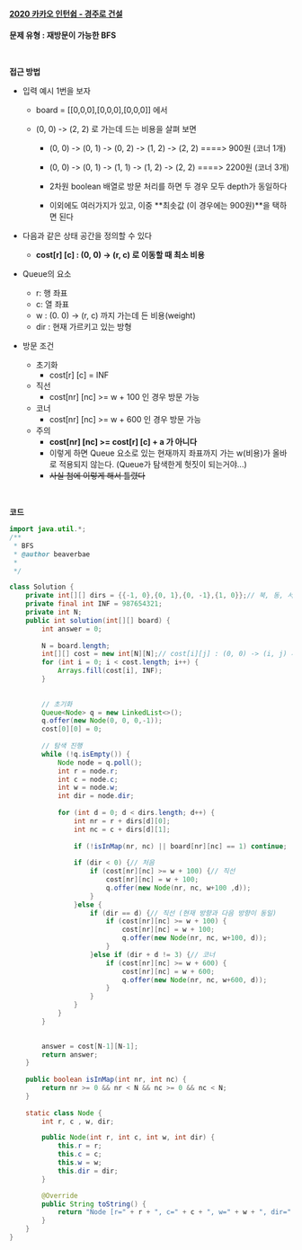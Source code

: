 #### [2020 카카오 인턴쉽 - 경주로 건설](https://programmers.co.kr/learn/courses/30/lessons/67259)

**문제 유형 : 재방문이 가능한 BFS** 

<br>

**접근 방법**

- 입력 예시 1번을 보자

  - board = [[0,0,0],[0,0,0],[0,0,0]] 에서 

  - (0, 0) -> (2, 2) 로 가는데 드는 비용을 살펴 보면

    - (0, 0) -> (0, 1) -> (0, 2) -> (1, 2) -> (2, 2) ====> 900원 (코너 1개)
    - (0, 0) -> (0, 1) -> (1, 1) -> (1, 2) -> (2, 2) ====> 2200원 (코너 3개)  
    - 2차원 boolean 배열로 방문 처리를 하면 두 경우 모두 depth가 동일하다

    - 이외에도 여러가지가 있고, 이중 **최솟값 (이 경우에는 900원)**을 택하면 된다

- 다음과 같은 상태 공간을 정의할 수 있다

  - **cost[r] [c] : (0, 0) -> (r, c) 로 이동할 때 최소 비용**

- Queue의 요소 
  - r: 행 좌표
  - c: 열 좌표
  - w : (0. 0) -> (r, c) 까지 가는데 든 비용(weight)
  - dir : 현재 가르키고 있는 방형

- 방문 조건 
  - 초기화
    - cost[r] [c] = INF
  - 직선
    - cost[nr] [nc] >= w + 100 인 경우 방문 가능
  - 코너
    - cost[nr] [nc] >= w + 600 인 경우 방문 가능
  - 주의
    - **cost[nr] [nc] >= cost[r] [c] + a 가 아니다**
    - 이렇게 하면 Queue 요소로 있는 현재까지 좌표까지 가는 w(비용)가 올바로 적용되지 않는다. (Queue가 탐색한게 헛짓이 되는거야...)
    - ~~사실 첨에 이렇게 해서 틀렸다~~

<br>

**코드**

```java
import java.util.*;
/**
 * BFS
 * @author beaverbae
 *
 */

class Solution {
	private int[][] dirs = {{-1, 0},{0, 1},{0, -1},{1, 0}};// 북, 동, 서, 남
	private final int INF = 987654321;
	private int N;
	public int solution(int[][] board) {
        int answer = 0;
        
        N = board.length;
        int[][] cost = new int[N][N];// cost[i][j] : (0, 0) -> (i, j) 까지의 최소 비용 
        for (int i = 0; i < cost.length; i++) {
			Arrays.fill(cost[i], INF);
		}
        
        
        // 초기화
        Queue<Node> q = new LinkedList<>();
        q.offer(new Node(0, 0, 0,-1));
        cost[0][0] = 0;
        
        // 탐색 진행
        while (!q.isEmpty()) {
        	Node node = q.poll();
        	int r = node.r;
        	int c = node.c;
        	int w = node.w;
        	int dir = node.dir;
        	
        	for (int d = 0; d < dirs.length; d++) {
				int nr = r + dirs[d][0];
				int nc = c + dirs[d][1];
				
				if (!isInMap(nr, nc) || board[nr][nc] == 1) continue;
			
				if (dir < 0) {// 처음
					if (cost[nr][nc] >= w + 100) {// 직선
						cost[nr][nc] = w + 100;
						q.offer(new Node(nr, nc, w+100 ,d));
					}
				}else {
					if (dir == d) {// 직선 (현재 방향과 다음 방향이 동일)
						if (cost[nr][nc] >= w + 100) {
							cost[nr][nc] = w + 100;
							q.offer(new Node(nr, nc, w+100, d));
						}
					}else if (dir + d != 3) {// 코너
						if (cost[nr][nc] >= w + 600) {
							cost[nr][nc] = w + 600;
							q.offer(new Node(nr, nc, w+600, d));
						}
					}
				}
        	}
        }

        
        answer = cost[N-1][N-1];
        return answer;
    }
	
	public boolean isInMap(int nr, int nc) {
		return nr >= 0 && nr < N && nc >= 0 && nc < N;
	}
	
	static class Node {
		int r, c , w, dir;

		public Node(int r, int c, int w, int dir) {
			this.r = r;
			this.c = c;
			this.w = w;
			this.dir = dir;
		}

		@Override
		public String toString() {
			return "Node [r=" + r + ", c=" + c + ", w=" + w + ", dir=" + dir + "]";
		}
	}
}

```

